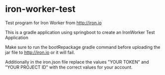 # iron-worker-test
Test program for Iron Worker from http://iron.io

This is a gradle application using springboot to create an IronWorker Test Application

Make sure to run the bootRepackage gradle command before uploading the jar file to http://iron.io or it will fail.

Additionally in the iron.json file replace the values "YOUR TOKEN" and "YOUR PROJECT ID" with the correct values for your account.

